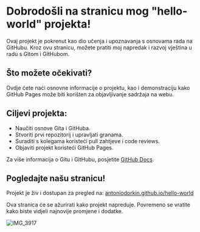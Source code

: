 # Dobrodošli na stranicu mog "hello-world" projekta!

Ovaj projekt je pokrenut kao dio učenja i upoznavanja s osnovama rada na GitHubu. Kroz ovu stranicu, možete pratiti moj napredak i razvoj vještina u radu s Gitom i GitHubom.

## Što možete očekivati?

Ovdje ćete naći osnovne informacije o projektu, kao i demonstraciju kako GitHub Pages može biti korišten za objavljivanje sadržaja na webu.

## Ciljevi projekta:

- Naučiti osnove Gita i GitHuba.
- Stvoriti prvi repozitorij i upravljati granama.
- Suraditi s kolegama koristeći pull zahtjeve i code reviews.
- Objaviti projekt koristeći GitHub Pages.

Za više informacija o Gitu i GitHubu, posjetite [GitHub Docs](https://docs.github.com/).

## Pogledajte našu stranicu!

Projekt je živ i dostupan za pregled na: [antoniodorkin.github.io/hello-world](https://antoniodorkin.github.io/hello-world)

Ova stranica će se ažurirati kako projekt napreduje. Povremeno se vratite kako biste vidjeli najnovije promjene i dodatke.

![IMG_3917](https://github.com/antoniodorkin/hello-world/assets/150140192/e0bae9d1-b4ff-4a9d-ba49-25af94cbc111)
